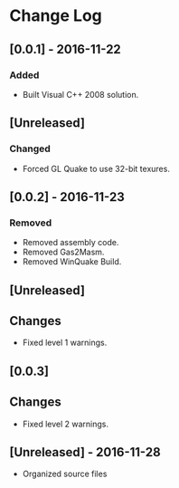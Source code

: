 # Change Log

## [0.0.1] - 2016-11-22
### Added
- Built Visual C++ 2008 solution.

## [Unreleased]
### Changed
- Forced GL Quake to use 32-bit texures.

## [0.0.2] - 2016-11-23
### Removed
- Removed assembly code.
- Removed Gas2Masm.
- Removed WinQuake Build.

## [Unreleased]
## Changes
- Fixed level 1 warnings.

## [0.0.3]
## Changes
- Fixed level 2 warnings.

## [Unreleased] - 2016-11-28
- Organized source files